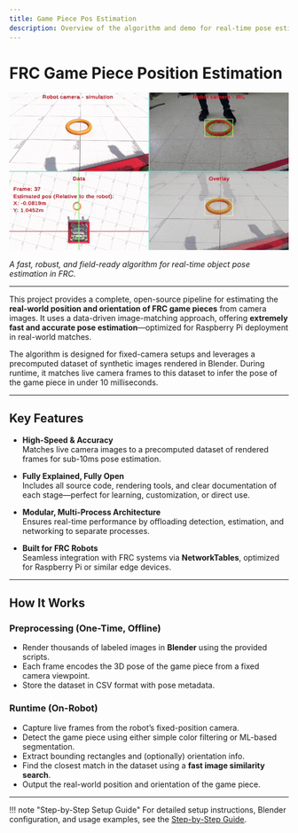 ```yaml
---
title: Game Piece Pos Estimation
description: Overview of the algorithm and demo for real-time pose estimation of FRC game pieces.
---
```


# FRC Game Piece Position Estimation

![Demo](media/AlgorithmShowcase.gif)

*A fast, robust, and field-ready algorithm for real-time object pose estimation in FRC.*

---

This project provides a complete, open-source pipeline for estimating the **real-world position and orientation of FRC game pieces** from camera images. It uses a data-driven image-matching approach, offering **extremely fast and accurate pose estimation**—optimized for Raspberry Pi deployment in real-world matches.

The algorithm is designed for fixed-camera setups and leverages a precomputed dataset of synthetic images rendered in Blender. During runtime, it matches live camera frames to this dataset to infer the pose of the game piece in under 10 milliseconds.

---

## Key Features

- **High-Speed & Accuracy**  
  Matches live camera images to a precomputed dataset of rendered frames for sub-10ms pose estimation.

- **Fully Explained, Fully Open**  
  Includes all source code, rendering tools, and clear documentation of each stage—perfect for learning, customization, or direct use.

- **Modular, Multi-Process Architecture**  
  Ensures real-time performance by offloading detection, estimation, and networking to separate processes.

- **Built for FRC Robots**  
  Seamless integration with FRC systems via **NetworkTables**, optimized for Raspberry Pi or similar edge devices.

---

## How It Works

### Preprocessing (One-Time, Offline)

- Render thousands of labeled images in **Blender** using the provided scripts.
- Each frame encodes the 3D pose of the game piece from a fixed camera viewpoint.
- Store the dataset in CSV format with pose metadata.

### Runtime (On-Robot)

- Capture live frames from the robot’s fixed-position camera.
- Detect the game piece using either simple color filtering or ML-based segmentation.
- Extract bounding rectangles and (optionally) orientation info.
- Find the closest match in the dataset using a **fast image similarity search**.
- Output the real-world position and orientation of the game piece.

---

!!! note "Step-by-Step Setup Guide"
    For detailed setup instructions, Blender configuration, and usage examples, see the [Step-by-Step Guide](setup.md).
